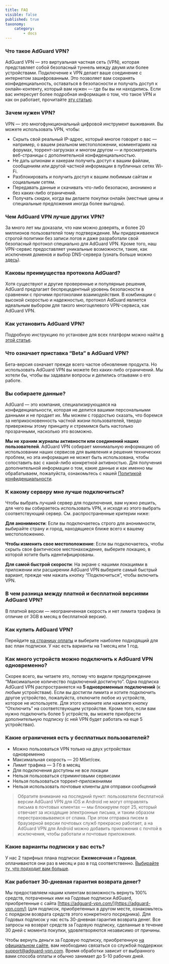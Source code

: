 ```yaml
---
title: FAQ
visible: false 
published: true
taxonomy:
    category:
        - docs
---
```

### Что такое AdGuard VPN?
AdGuard VPN — это виртуальная частная сеть (VPN), которая представляет собой безопасный туннель между двумя или более устройствами.
Подключение к VPN делает ваше соединение с интернетом зашифрованным. Это позволяет вам сохранять конфиденциальность, оставаться в безопасности и получать доступ к онлайн-контенту, который вам нужен — где бы вы ни находились.
Если вас интересует более подробная информация о том, что такое VPN и как он работает, прочитайте [эту статью](https://adguard.com/ru/what-is-vpn.html).

### Зачем нужен VPN?
VPN — это многофункциональный цифровой инструмент выживания. Вы можете использовать VPN, чтобы:
* Скрыть свой реальный IP-адрес, который многое говорит о вас — например, о вашем реальном местоположении, комментариях на форумах, торрент-загрузках и многом другом — и просматривать веб-страницы с дополнительной конфиденциальностью.
* Не дать шпионам и хакерам получить доступ к вашим файлам, сообщениям или другой частной информации в публичных сетях Wi-Fi.
* Разблокировать и получить доступ к вашим любимым сайтам и социальным сетям.
* Передавать данные и скачивать что-либо безопасно, анонимно и без каких-либо ограничений.
* Получать скидки, когда вы делаете покупки онлайн (местные цены и специальные предложения иногда более выгодны).

### Чем AdGuard VPN лучше других VPN?
За много лет мы доказали, что нам можно доверять, и более 20 миллионов пользователей тому подтверждение. Мы придерживаемся строгой политики без записи логов и даже разработали свой безопасный протокол специально для AdGuard VPN. Кроме того, наш VPN-сервис предоставляет уникальные возможности, такие, как исключения доменов и выбор DNS-сервера (узнать больше можно [здесь](https://kb.adguard.com/ru/vpn/features)).

### Каковы преимущества протокола AdGuard?
Хотя существуют и другие проверенные и популярные решения, AdGuard предлагает беспрецедентный уровень безопасности в сравнении с прочими протоколами взаимодействия. В комбинации с высокой скоростью и надежностью, протокол AdGuard является идеальным выбором для такого многоцелевого VPN-сервиса, как AdGuard VPN.

### Как установить AdGuard VPN?
Подробную инструкцию по установке для всех платформ можно найти [в этой статье](https://kb.adguard.com/ru/vpn/installation).

### Что означает приставка “Beta” в AdGuard VPN?
Бета-версия означает прежде всего частое обновление продукта. Но использовать AdGuard VPN вы можете без каких-либо ограничений. Мы хотели бы, чтобы вы задавали вопросы и делились отзывами о его работе.

### Вы собираете данные?
AdGuard — это компания, специализирующаяся на конфиденциальности, которая не делится вашими персональными данными и не продает их. Мы можем с гордостью сказать, что боремся за неприкосновенность частной жизни пользователей, твердо привержены этому принципу и стремимся быть настолько прозрачными, насколько это возможно.

**Мы не храним журналы активности или соединений наших пользователей**. AdGuard VPN собирает минимальную информацию об использовании наших сервисов для выявления и решения технических проблем, но эта информация не может быть использована, чтобы сопоставить вас с какой-либо конкретной активностью. Для получения дополнительной информации о том, какие данные и как именно мы обрабатываем, пожалуйста, ознакомьтесь с нашей [Политикой конфиденциальности](https://adguard-vpn.com/privacy.html).
 
### К какому серверу мне лучше подключиться?
Чтобы выбрать лучший сервер для подключения, вам нужно решить, для чего вы собираетесь использовать VPN, и исходя из этого выбрать соответствующий сервер. См. распространенные критерии ниже:

**Для анонимности**:
Если вы подключаетесь строго для анонимности, выбирайте страну и город, находящиеся ближе всего к вашему местоположению.

**Чтобы изменить свое местоположение**:
Если вы подключаетесь, чтобы скрыть свое фактическое местонахождение, выберите локацию, в которой хотите быть идентифицированы.

**Для самой быстрой скорости**:
На экране с нашими локациями в приложении или расширении AdGuard VPN выберите самый быстрый вариант, прежде чем нажать кнопку “Подключиться”, чтобы включить VPN.

### В чем разница между платной и бесплатной версиями AdGuard VPN?
В платной версии — неограниченная скорость и нет лимита трафика (в отличие от 3GB в месяц в бесплатной версии).

### Как купить AdGuard VPN?
Перейдите [на страницу оплаты](https://adguard-vpn.com/ru/license.html) и выберите наиболее подходящий для вас план подписки. У нас есть варианты на 1 месяц или 1 год.

### Как много устройств можно подключить к AdGuard VPN одновременно?
Скорее всего, вы читаете это, потому что видели предупреждение “Максимальное количество подключений достигнуто”.
Одна подписка AdGuard VPN распространяется на **5 одновременных подключений** (к любым устройствам).
Если вы достигли лимита и хотите подключить другое устройство, пожалуйста, отключите любое из устройств, которое не используете. Для этого кликните или нажмите кнопку “Отключить” на соответствующем устройстве. Кроме того, если вам нужно подключить более 5 устройств, вы можете приобрести дополнительную подписку (с ней VPN будет работать на еще 5 устройствах).

### Какие ограничения есть у бесплатных пользователей?
* Можно пользоваться VPN только на двух устройствах одновременно
* Максимальная скорость — 20 Мбит/сек.
* Лимит трафика — 3 Гб в месяц
* Для подключения доступны не все локации
* Нельзя пользоваться стриминговыми сервисами
* Нельзя пользоваться торрент-приложениями
* Нельзя использовать почтовые клиенты для отправки сообщений

> Обратите внимание на последний пункт: пользователи бесплатной версии AdGuard VPN для iOS и Android не могут отправлять письма в почтовых клиентах — мы блокируем порт 25, который отвечает за исходящие электронные письма, и таким образом перестраховываемся от спама. При этом отправка писем в браузерной версии почтовых служб прекрасно работает, а на AdGuard VPN для Android можно добавить приложения с почтой в исключения, чтобы работали и почтовые приложения.

### Какие варианты подписки у вас есть?
У нас 2 тарифных плана подписки: **Ежемесячная** и **Годовая**, оплачиваются они раз в месяц и раз в год соответственно. [Выбирайте ту, что подходит вам больше](https://adguard-vpn.com/license.html).

### Как работает 30-дневная гарантия возврата денег?
Мы предоставляем нашим клиентам возможность вернуть 100% средств, потраченных ими на Годовые подписки AdGuard, приобретенные с сайта [https://adguard-vpn.com/](https://adguard-vpn.com/) (для подписок, приобретенных в другом месте, ознакомьтесь с порядком возврата средств этого конкретного посредника). Для Годовых подписок у нас есть 30-дневная гарантия возврата денег. Все запросы на возврат средств за Годовую подписку, сделанные в течение 30 дней с момента покупки, удовлетворяются независимо от причины.

Чтобы вернуть деньги за Годовую подписку, приобретенную [на официальном сайте](https://adguard-vpn.com/), вам необходимо связаться со службой поддержки: support@adguard-vpn.com. Время обработки зависит от выбранного вами способа оплаты и обычно занимает до 5-10 рабочих дней.
